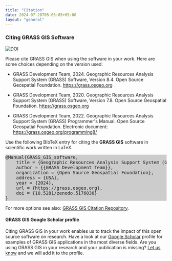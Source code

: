 ```yaml
---
title: "Citation"
date: 2024-07-28T05:05:05+05:00
layout: "general"
---
```


### Citing GRASS GIS Software

[![DOI](https://zenodo.org/badge/DOI/10.5281/zenodo.5176030.svg)](https://doi.org/10.5281/zenodo.5176030)

Please cite GRASS GIS when using the software in your work. Here are some choices
depending on the version used:

- GRASS Development Team, 2024. Geographic Resources Analysis Support System (GRASS)
Software, Version 8.4. Open Source Geospatial Foundation. https://grass.osgeo.org

- GRASS Development Team, 2020. Geographic Resources Analysis Support System (GRASS)
Software, Version 7.8. Open Source Geospatial Foundation. https://grass.osgeo.org

- GRASS Development Team, 2022. Geographic Resources Analysis Support System (GRASS)
Programmer's Manual. Open Source Geospatial Foundation. Electronic document: 
https://grass.osgeo.org/programming8/

<p> Use the following BibTeX entry for citing the <b>GRASS GIS</b> software in
scientific work written in LaTeX.</p>

<pre style="background-color:#CCCCCC">
@Manual{GRASS_GIS_software,
    title = {Geographic Resources Analysis Support System (GRASS GIS) Software, Version 8.4},
    author = {{GRASS Development Team}},
    organization = {Open Source Geospatial Foundation},
    address = {USA},
    year = {2024},
    url = {https://grass.osgeo.org},
    doi = {10.5281/zenodo.5176030}
}
</pre>

For more options see also: [GRASS GIS Citation Repository](https://grasswiki.osgeo.org/wiki/GRASS_Citation_Repository).

#### GRASS GIS Google Scholar profile
Citing GRASS GIS in your work enables us to track the impact of this open source software on research.
Have a look at our [Google Scholar](https://scholar.google.com/citations?user=gJ0ZB0cAAAAJ)
profile for examples of GRASS GIS applications in the most diverse fields.
Are you using GRASS GIS in your research and your publication is missing?
[Let us know](https://forms.gle/cDEvMJu7d6nvxLKn9) and we will add it to the profile.
